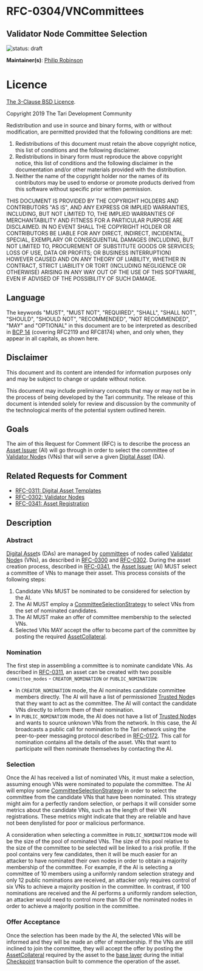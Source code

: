 # RFC-0304/VNCommittees

## Validator Node Committee Selection

![status: draft](theme/images/status-draft.svg)

**Maintainer(s)**: [Philip Robinson](https://github.com/philipr-za)

# Licence

[The 3-Clause BSD Licence](https://opensource.org/licenses/BSD-3-Clause).

Copyright 2019 The Tari Development Community

Redistribution and use in source and binary forms, with or without modification, are permitted provided that the
following conditions are met:

1. Redistributions of this document must retain the above copyright notice, this list of conditions and the following
   disclaimer.
2. Redistributions in binary form must reproduce the above copyright notice, this list of conditions and the following
   disclaimer in the documentation and/or other materials provided with the distribution.
3. Neither the name of the copyright holder nor the names of its contributors may be used to endorse or promote products
   derived from this software without specific prior written permission.

THIS DOCUMENT IS PROVIDED BY THE COPYRIGHT HOLDERS AND CONTRIBUTORS "AS IS", AND ANY EXPRESS OR IMPLIED WARRANTIES,
INCLUDING, BUT NOT LIMITED TO, THE IMPLIED WARRANTIES OF MERCHANTABILITY AND FITNESS FOR A PARTICULAR PURPOSE ARE
DISCLAIMED. IN NO EVENT SHALL THE COPYRIGHT HOLDER OR CONTRIBUTORS BE LIABLE FOR ANY DIRECT, INDIRECT, INCIDENTAL,
SPECIAL, EXEMPLARY OR CONSEQUENTIAL DAMAGES (INCLUDING, BUT NOT LIMITED TO, PROCUREMENT OF SUBSTITUTE GOODS OR
SERVICES; LOSS OF USE, DATA OR PROFITS; OR BUSINESS INTERRUPTION) HOWEVER CAUSED AND ON ANY THEORY OF LIABILITY,
WHETHER IN CONTRACT, STRICT LIABILITY OR TORT (INCLUDING NEGLIGENCE OR OTHERWISE) ARISING IN ANY WAY OUT OF THE USE OF
THIS SOFTWARE, EVEN IF ADVISED OF THE POSSIBILITY OF SUCH DAMAGE.

## Language

The keywords "MUST", "MUST NOT", "REQUIRED", "SHALL", "SHALL NOT", "SHOULD", "SHOULD NOT", "RECOMMENDED", 
"NOT RECOMMENDED", "MAY" and "OPTIONAL" in this document are to be interpreted as described in 
[BCP 14](https://tools.ietf.org/html/bcp14) (covering RFC2119 and RFC8174) when, and only when, they appear in all capitals, as 
shown here.

## Disclaimer

This document and its content are intended for information purposes only and may be subject to change or update
without notice.

This document may include preliminary concepts that may or may not be in the process of being developed by the Tari
community. The release of this document is intended solely for review and discussion by the community of the
technological merits of the potential system outlined herein.

## Goals

The aim of this Request for Comment (RFC) is to describe the process an [Asset Issuer] (AI) will go through in order to 
select the committee of [Validator Node]s
(VNs) that will serve a given [Digital Asset] (DA).

## Related Requests for Comment
* [RFC-0311: Digital Asset Templates](RFC-0311_AssetTemplates.md)
* [RFC-0302: Validator Nodes](RFC-0302_ValidatorNodes.md)
* [RFC-0341: Asset Registration](RFC-0341_AssetRegistration.md)

## Description

### Abstract
[Digital Asset]s (DAs) are managed by [committee]s of nodes called [Validator Node]s (VNs), as described in 
[RFC-0300](RFC-0300_DAN.md) and [RFC-0302](RFC-0302_ValidatorNodes.md). During the asset creation process, described in 
[RFC-0341](RFC-0341_AssetRegistration.md), the [Asset Issuer] (AI) MUST select a committee of VNs to manage their asset. 
This process consists of the following steps:

1. Candidate VNs MUST be nominated to be considered for selection by the AI.
2. The AI MUST employ a [CommitteeSelectionStrategy] to select VNs from the set of nominated candidates.
3. The AI MUST make an offer of committee membership to the selected VNs.
4. Selected VNs MAY accept the offer to become part of the committee by posting the required [AssetCollateral].

### Nomination
The first step in assembling a committee is to nominate candidate VNs. As described in 
[RFC-0311](RFC-0311_AssetTemplates.md), an asset can be created with two possible `committee_modes` - `CREATOR_NOMINATION` 
or `PUBLIC_NOMINATION`:

- In `CREATOR_NOMINATION` mode, the AI nominates candidate committee members directly. The AI will have a list of permissioned 
  [Trusted Node]s that they want to act as the committee. The AI will contact the candidate VNs directly to inform them of 
  their nomination.
- In `PUBLIC_NOMINATION` mode, the AI does not have a list of [Trusted Node]s and wants to source unknown VNs from the 
  network. In this case, the AI broadcasts a public call for nomination to the Tari network using the peer-to-peer messaging 
  protocol described in [RFC-0172](RFC-0172_PeerToPeerMessagingProtocol.md). This call for nomination contains all the 
  details of the asset. VNs that want to participate will then nominate themselves by contacting the AI.

### Selection
Once the AI has received a list of nominated VNs, it must make a selection, assuming enough VNs were nominated to populate 
the committee. The AI will employ some [CommitteeSelectionStrategy] in order to select the committee from the candidate 
VNs that have been nominated. This strategy might aim for a perfectly random selection, or perhaps it will consider some 
metrics about the candidate VNs, such as the length of their VN registrations. These metrics might indicate that they are reliable 
and have not been denylisted for poor or malicious performance.

A consideration when selecting a committee in `PUBLIC_NOMINATION` mode will be the size of the pool of nominated VNs. 
The size of this pool relative to the size of the committee to be selected will be linked to a risk profile. If the pool 
contains very few candidates, then it will be much easier for an attacker to have nominated their own nodes in order to 
obtain a majority membership of the committee. For example, if the AI is selecting a committee of 10 members using a uniformly 
random selection strategy and only 12 public nominations are received, an attacker only requires control of six VNs to 
achieve a majority position in the committee. In contrast, if 100 nominations are received and the AI performs a 
uniformly random selection, an attacker would need to control more than 50 of the nominated nodes in order to achieve a 
majority position in the committee.

### Offer Acceptance
Once the selection has been made by the AI, the selected VNs will be informed and they will be made an offer of membership. 
If the VNs are still inclined to join the committee, they will accept the offer by posting the [AssetCollateral] 
required by the asset to the [base layer] during the initial [Checkpoint] transaction built to commence the operation of 
the asset.

[assetcollateral]: Glossary.md#assetcollateral
[asset issuer]: Glossary.md#asset-issuer
[base layer]: Glossary.md#base-layer
[checkpoint]: Glossary.md#checkpoint
[digital asset]: Glossary.md#digital-asset
[committee]: Glossary.md#committee
[CommitteeSelectionStrategy]: Glossary.md#committeeselectionstrategy
[validator node]: Glossary.md#validator-node
[digital asset network]: Glossary.md#digital-asset-network
[trusted node]: Glossary.md#trusted-node
